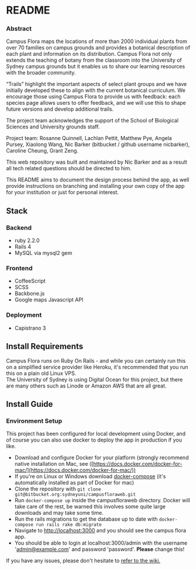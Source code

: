 # README #

### Abstract ###
Campus Flora maps the locations of more than 2000 individual plants from over 70 families on campus grounds and provides a botanical description of each plant and information on its distribution. Campus Flora not only extends the teaching of botany from the classroom into the University of Sydney campus grounds but it enables us to share our learning resources with the broader community.

“Trails” highlight the important aspects of select plant groups and we have initially developed these to align with the current botanical curriculum. We encourage those using Campus Flora to provide us with feedback: each species page allows users to offer feedback, and we will use this to shape future versions and develop additional trails.
 
The project team acknowledges the support of the School of Biological Sciences and University grounds staff.
 
Project team:  Rosanne Quinnell, Lachlan Pettit, Matthew Pye, Angela Pursey, Xiaolong Wang, Nic Barker (bitbucket / github username nicbarker), Caroline Cheung, Grant Zeng.
  
This web repository was built and maintained by Nic Barker and as a result all tech related questions should be directed to him.

This README aims to document the design process behind the app, as well provide instructions on branching and installing your own copy of the app for your institution or just for personal interest.  

## Stack
### Backend ###
* ruby 2.2.0
* Rails 4
* MySQL via mysql2 gem

### Frontend ###
* CoffeeScript
* SCSS
* Backbone.js
* Google maps Javascript API

### Deployment ###
* Capistrano 3

## Install Requirements ##
Campus Flora runs on Ruby On Rails - and while you can certainly run this on a simplified service provider like Heroku, it's recommended that you run this on a plain old Linux VPS.  
The University of Sydney is using Digital Ocean for this project, but there are many others such as Linode or Amazon AWS that are all great.

## Install Guide ##

### Environment Setup ###
This project has been configured for local development using Docker, and of course you can also use docker to deploy the app in production if you like.

* Download and configure Docker for your platform (strongly recommend native installation on Mac, see ([https://docs.docker.com/docker-for-mac/](https://docs.docker.com/docker-for-mac/))
* If you're on Linux or Windows download [docker-compose](https://docs.docker.com/compose/) (it's automatically installed as part of Docker for mac)
* Clone the repository with `git clone git@bitbucket.org:sydneyuni/campusfloraweb.git`
* Run `docker-compose up` inside the campusfloraweb directory. Docker will take care of the rest, be warned this involves some quite large downloads and may take some time.
* Run the rails migrations to get the database up to date with `docker-compose run rails rake db:migrate`
* Navigate to [http://localhost:3000](http://localhost:3000) and you should see the campus flora app.  
* You should be able to login at localhost:3000/admin with the username 'admin@example.com' and password 'password'. **Please** change this!  
  
If you have any issues, please don't hesitate to [refer to the wiki.](https://bitbucket.org/bio_eru/campusfloraweb/wiki)